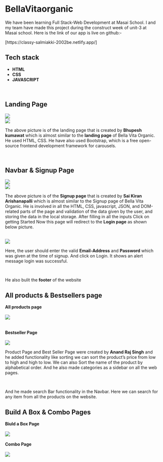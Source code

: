 # BellaVitaorganic

<p>We have been learning Full Stack-Web Development at Masai School. I and my team have made this project during the construct week of unit-3 at Masai school. Here is the link of our app is live on github:- </p> 
<p>[https://classy-salmiakki-2002be.netlify.app/]</p>


## Tech stack
<ul>
<li><b>HTML</b></li>
<li><b>CSS</b></li>
<li><b>JAVASCRIPT</b></li>
</ul>
<br>

## Landing Page
<img src="https://miro.medium.com/max/875/0*qUhG-ilpDuHN0tF3.png">
<br>
<img src="https://miro.medium.com/max/875/0*oO2QIc8msuU6MHZi.png">
<br>

<p>The above picture is of the landing page that is created by <b>Bhupesh kumawat</b> which is almost similar to the <b>landing page</b> of Bella Vita Organic. He used HTML, CSS. He have also used Bootstrap, which is a free open-source frontend development framework for carousels.</p>
<br>

## Navbar & Signup Page
<img src="https://miro.medium.com/max/875/0*NfdcxCdwNGN7CB34.png">
<br>
<img src="https://miro.medium.com/max/875/0*QqYPvYyR1pDmzR7C.png">
<br>
<p>The above picture is of the <b>Signup page</b> that is created by <b>Sai Kiran Arishanapalli</b> which is almost similar to the Signup page of Bella Vita Organic. He is involved in all the HTML, CSS, javascript, JSON, and DOM-related parts of the page and validation of the data given by the user, and storing the data in the local storage. After filling in all the inputs Click on getting Started Now this page will redirect to the <b>Login page</b> as shown below picture.</p>

<br>

<img src="https://miro.medium.com/max/875/0*6VZMvQhoM3UbKS2D.png">
<br>
<p>Here, the user should enter the valid <b>Email-Address</b> and <b>Password</b> which was given at the time of signup. And click on Login. It shows an alert message login was successful.</p>
<br>
<p>He also bulit the <b>footer</b> of the website</P>

## All products & Bestsellers page
<b>All products page</b>
<br>
<br>
<img src="https://miro.medium.com/max/875/0*xT0US8DpBIM0t53u.png">
<br>
<br>
<br>
<b>Bestseller Page</b><br>
<br>
<img src="https://miro.medium.com/max/875/0*VDXYFr04kj_nxZX2.png">
<br>
<p>Product Page and Best Seller Page were created by <b>Anand Raj Singh</b> and he added functionality like sorting we can sort the product’s price from low to high and high to low. We can also Sort the name of the product by alphabetical order. And he also made categories as a sidebar on all the web pages.</p>
<br>
<p>And he made search Bar functionality in the Navbar. Here we can search for any item from all the products on the website.</p>

## Build A Box & Combo Pages
<b>Biuld a Box Page</b>
<br>
<br>
<img src="https://miro.medium.com/max/875/0*e3Q1m0I7x6X-FQ4U.png">
<br>
<br>
<b>Combo Page</b>
<br>
<br>
<img src="https://miro.medium.com/max/875/0*Niq9ShFvx1ogG8S8.png">